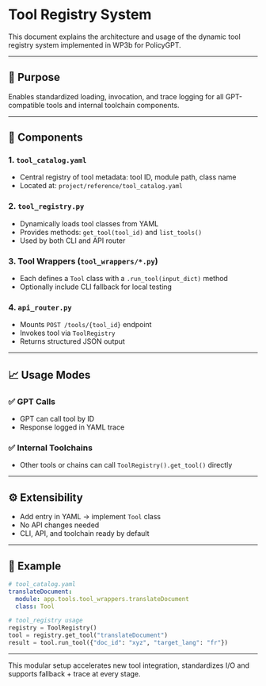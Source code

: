 # Tool Registry System

This document explains the architecture and usage of the dynamic tool registry system implemented in WP3b for PolicyGPT.

---

## 🔧 Purpose
Enables standardized loading, invocation, and trace logging for all GPT-compatible tools and internal toolchain components.

---

## 🧩 Components

### 1. `tool_catalog.yaml`
- Central registry of tool metadata: tool ID, module path, class name
- Located at: `project/reference/tool_catalog.yaml`

### 2. `tool_registry.py`
- Dynamically loads tool classes from YAML
- Provides methods: `get_tool(tool_id)` and `list_tools()`
- Used by both CLI and API router

### 3. Tool Wrappers (`tool_wrappers/*.py`)
- Each defines a `Tool` class with a `.run_tool(input_dict)` method
- Optionally include CLI fallback for local testing

### 4. `api_router.py`
- Mounts `POST /tools/{tool_id}` endpoint
- Invokes tool via `ToolRegistry`
- Returns structured JSON output

---

## 📈 Usage Modes

### ✅ GPT Calls
- GPT can call tool by ID
- Response logged in YAML trace

### ✅ Internal Toolchains
- Other tools or chains can call `ToolRegistry().get_tool()` directly

---

## ⚙️ Extensibility
- Add entry in YAML → implement `Tool` class
- No API changes needed
- CLI, API, and toolchain ready by default

---

## 📌 Example

```yaml
# tool_catalog.yaml
translateDocument:
  module: app.tools.tool_wrappers.translateDocument
  class: Tool
```

```python
# tool_registry usage
registry = ToolRegistry()
tool = registry.get_tool("translateDocument")
result = tool.run_tool({"doc_id": "xyz", "target_lang": "fr"})
```

---

This modular setup accelerates new tool integration, standardizes I/O and supports fallback + trace at every stage.